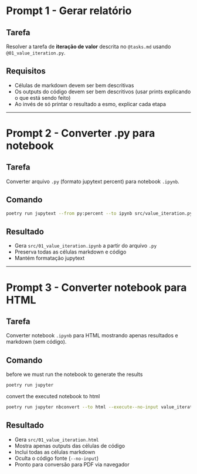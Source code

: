 # Prompt 1 - Gerar relatório

## Tarefa

Resolver a tarefa de **iteração de valor** descrita no `@tasks.md` usando `@01_value_iteration.py`.

## Requisitos

- Células de markdown devem ser bem descritivas
- Os outputs do código devem ser bem descritivos (usar prints explicando o que está sendo feito)
- Ao invés de só printar o resultado a esmo, explicar cada etapa

---

# Prompt 2 - Converter .py para notebook

## Tarefa

Converter arquivo `.py` (formato jupytext percent) para notebook `.ipynb`.

## Comando

```bash
poetry run jupytext --from py:percent --to ipynb src/value_iteration.py
```

## Resultado

- Gera `src/01_value_iteration.ipynb` a partir do arquivo `.py`
- Preserva todas as células markdown e código
- Mantém formatação jupytext

---

# Prompt 3 - Converter notebook para HTML

## Tarefa

Converter notebook `.ipynb` para HTML mostrando apenas resultados e markdown (sem código).

## Comando

before we must run the notebook to generate the results

```bash
poetry run jupyter  
```

convert the executed notebook to html

```bash
poetry run jupyter nbconvert --to html --execute--no-input value_iteration.ipynb --output value_iteration_done.html
```


## Resultado

- Gera `src/01_value_iteration.html` 
- Mostra apenas outputs das células de código
- Inclui todas as células markdown
- Oculta o código fonte (`--no-input`)
- Pronto para conversão para PDF via navegador
